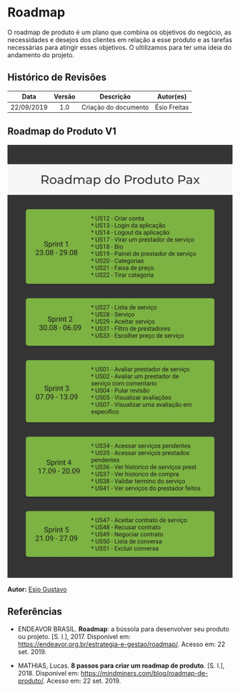 # Roadmap

O roadmap de produto é um plano que combina os objetivos do negócio, as necessidades e desejos dos clientes em relação a esse produto e as tarefas necessárias para atingir esses objetivos. O ultilizamos para ter uma ideia do andamento do projeto.

## Histórico de Revisões

| Data | Versão | Descrição | Autor(es) |
| :--: | :----: | :-------: | :-------: |
|  22/09/2019    |    1.0    |   Criação do documento        |    Ésio Freitas       |


## Roadmap do Produto V1

![roadmap](../../../assets/roadmap.png )

**Autor:** [Esio Gustavo](https://github.com/EsioFreitas)

## Referências

* ENDEAVOR BRASIL. **Roadmap**: a bússola para desenvolver seu produto ou projeto. [S. l.], 2017. Disponível em: https://endeavor.org.br/estrategia-e-gestao/roadmap/. Acesso em: 22 set. 2019.

- MATHIAS, Lucas. **8 passos para criar um roadmap de produto**. [S. l.], 2018. Disponível em: https://mindminers.com/blog/roadmap-de-produto/. Acesso em: 22 set. 2019.